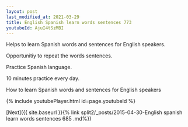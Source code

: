 ```yaml
---
layout: post
last_modified_at: 2021-03-29
title: English Spanish learn words sentences 773 
youtubeId: AjuI4tSzMBI
---
```

 
 
Helps to learn Spanish words and sentences for English speakers.

Opportunitiy to repeat the words sentences. 

Practice Spanish language. 
 
10 minutes practice every day. 
 
How to learn Spanish words and sentences for English speakers 
 
{% include youtubePlayer.html id=page.youtubeId %}
 
 
[Next]({{ site.baseurl }}{% link  split2/_posts/2015-04-30-English spanish learn words sentences 685 .md%})
 
